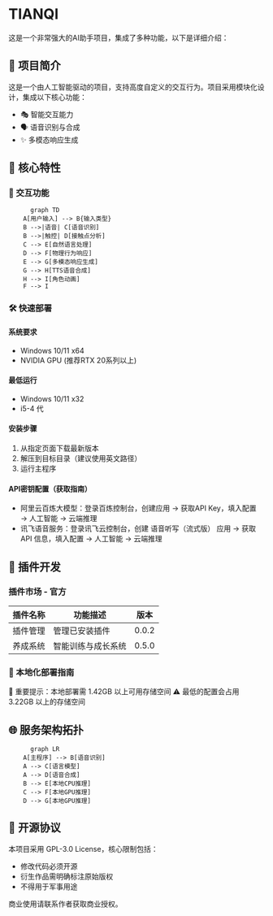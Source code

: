 # TIANQI

这是一个非常强大的AI助手项目，集成了多种功能，以下是详细介绍：

## 🌟 项目简介
这是一个由人工智能驱动的项目，支持高度自定义的交互行为。项目采用模块化设计，集成以下核心功能：

- 🎭 智能交互能力
- 🗣️ 语音识别与合成
- ✨ 多模态响应生成

## 🚀 核心特性
### 🌈 交互功能
```mermaid
      graph TD
    A[用户输入] --> B{输入类型}
    B -->|语音| C[语音识别]
    B -->|触控| D[接触点分析]
    C --> E[自然语言处理]
    D --> F[物理行为响应]
    E --> G[多模态响应生成]
    G --> H[TTS语音合成]
    H --> I[角色动画]
    F --> I
```

### 🛠️ 快速部署
#### 系统要求
- Windows 10/11 x64
- NVIDIA GPU (推荐RTX 20系列以上)

#### 最低运行
- Windows 10/11 x32
- i5-4 代

#### 安装步骤
1. 从指定页面下载最新版本
2. 解压到目标目录（建议使用英文路径）
3. 运行主程序

#### API密钥配置（获取指南）
- 阿里云百炼大模型：登录百炼控制台，创建应用 → 获取API Key，填入配置 → 人工智能 → 云端推理
- 讯飞语音服务：登录讯飞云控制台，创建 语音听写（流式版） 应用 → 获取 API 信息，填入配置 → 人工智能 → 云端推理

## 🧩 插件开发
### 插件市场 - 官方
| 插件名称 | 功能描述 | 版本 |
| --- | --- | --- |
| 插件管理 | 管理已安装插件 | 0.0.2 |
| 养成系统 | 智能训练与成长系统 | 0.5.0 |

### 🔧 本地化部署指南
🚨 重要提示：本地部署需 1.42GB 以上可用存储空间
⚠️ 最低的配置会占用 3.22GB 以上的存储空间

## 🌐 服务架构拓扑
```mermaid
      graph LR
    A[主程序] --> B[语音识别]
    A --> C[语言模型]
    A --> D[语音合成]
    B --> E[本地CPU推理]
    C --> F[本地GPU推理]
    D --> G[本地GPU推理]
```

## 📜 开源协议
本项目采用 GPL-3.0 License，核心限制包括：
- 修改代码必须开源
- 衍生作品需明确标注原始版权
- 不得用于军事用途

商业使用请联系作者获取商业授权。

